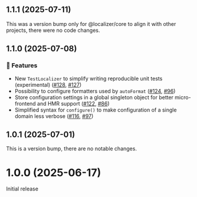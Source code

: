 ## 1.1.1 (2025-07-11)

This was a version bump only for @localizer/core to align it with other projects, there were no code changes.

## 1.1.0 (2025-07-08)

### 🚀 Features

- New `TestLocalizer` to simplify writing reproducible unit tests (experimental) ([#128](https://github.com/124c4a/localizer/pull/128), [#127](https://github.com/124c4a/localizer/issues/127))
- Possibility to configure formatters used by `autoFormat` ([#124](https://github.com/124c4a/localizer/pull/124), [#96](https://github.com/124c4a/localizer/issues/96))
- Store configuration settings in a global singleton object for better micro-frontend and HMR support ([#122](https://github.com/124c4a/localizer/pull/122), [#86](https://github.com/124c4a/localizer/issues/86))
- Simplified syntax for `configure()` to make configuration of a single domain less verbose ([#116](https://github.com/124c4a/localizer/pull/116), [#97](https://github.com/124c4a/localizer/issues/97))

## 1.0.1 (2025-07-01)

This is a version bump, there are no notable changes.

# 1.0.0 (2025-06-17)

Initial release
